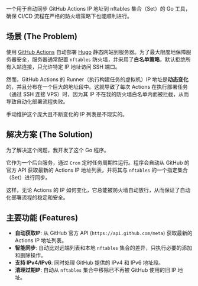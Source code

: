 一个用于自动同步 GitHub Actions IP 地址到 nftables 集合（Set）的 Go 工具，确保 CI/CD 流程在严格的防火墙策略下也能顺利进行。

## 场景 (The Problem)

使用 [GitHub Actions](https://github.com/features/actions) 自动部署 [Hugo](https://gohugo.io/) 静态网站到服务器。为了最大限度地保障服务器安全，服务器通常配置 `nftables` 防火墙，并采用了**白名单策略**，默认拒绝所有入站连接，只允许特定 IP 地址访问 SSH 端口。

然而，GitHub Actions 的 Runner（执行构建任务的虚拟机）IP 地址是**动态变化**的，并且分布在一个巨大的地址段中。这就导致了每次 Actions 在执行部署任务（通过 SSH 连接 VPS）时，因为其 IP 不在我的防火墙白名单内而被拦截，从而导致自动化部署流程失败。

手动维护这个庞大且不断变化的 IP 列表是不现实的。

## 解决方案 (The Solution)

为了解决这个问题，我开发了这个 Go 程序。

它作为一个后台服务，通过 `Cron` 定时任务周期性运行。程序会自动从 GitHub 的官方 API 获取最新的 Actions IP 地址列表，并将其与 `nftables` 的一个指定集合（Set）进行同步。

这样，无论 Actions 的 IP 如何变化，它总能被防火墙自动放行，从而保证了自动化部署流程的稳定和安全。

## 主要功能 (Features)

*   **自动获取IP**: 从 GitHub 官方 API (`https://api.github.com/meta`) 获取最新的 Actions IP 地址列表。
*   **智能同步**: 自动比对远端列表和本地 `nftables` 集合的差异，只执行必要的添加和删除操作。
*   **支持 IPv4/IPv6**: 同时处理 GitHub 提供的 IPv4 和 IPv6 地址段。
*   **清理过期IP**: 自动从 `nftables` 集合中移除已不再被 GitHub 使用的旧 IP 地址。
